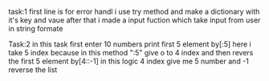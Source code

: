 task:1
first line is for error handl i use try method
and make a dictionary with it's key and vaue
after that i made a input fuction which take input from user in string formate


Task:2
in this task first enter 10 numbers
print first 5 element by[:5] here i take 5 index because in this method ":5" give o to 4 index
and then revers the first 5 element by[4::-1]
in this logic 4 index give me 5 number and -1 reverse the list
